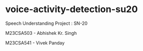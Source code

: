 # voice-activity-detection-su20
Speech Understanding Project : SN-20

M23CSA503 - Abhishek Kr. Singh

M23CSA541 - Vivek Panday
